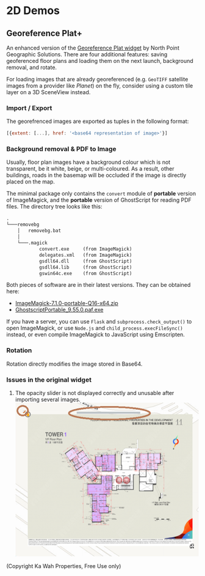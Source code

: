 # 2D Demos

## Georeference Plat+

An enhanced version of the [Georeference Plat widget](https://www.arcgis.com/home/item.html?id=68f3890767a843c0940eb7e9840c5244) by North Point Geographic Solutions. There are four additional features: saving geoferenced floor plans and loading them on the next launch, background removal, <!--skew,--> and rotate.

For loading images that are already georeferenced (e.g. `GeoTIFF` satellite images from a provider like *Planet*) on the fly, consider using a custom tile layer on a 3D SceneView instead.

### Import / Export
The georefrenced images are exported as tuples in the following format:
```js
[{extent: [...], href: '<base64 representation of image>'}]
```

### Background removal & PDF to Image

Usually, floor plan images have a background colour which is not transparent, be it white, beige, or multi-coloured. As a result, other buildings, roads in the basemap will be occluded if the image is directly placed on the map.

The minimal package only contains the `convert` module of **portable** version of ImageMagick, and the **portable** version of GhostScript for reading PDF files. The directory tree looks like this:
```
.
└───removebg
    │   removebg.bat
    │
    └───.magick
            convert.exe     (from ImageMagick)
            delegates.xml   (from ImageMagick)
            gsdll64.dll     (from GhostScript)
            gsdll64.lib     (from GhostScript)
            gswin64c.exe    (from GhostScript)
```
Both pieces of software are in their latest versions. They can be obtained here:
* [ImageMagick-7.1.0-portable-Q16-x64.zip](https://imagemagick.org/script/download.php#windows)
* [GhostscriptPortable_9.55.0.paf.exe](https://portableapps.com/apps/utilities/ghostscript_portable)

If you have a server, you can use `Flask` and `subprocess.check_output()` to open ImageMagick, or use `Node.js` and `child_process.execFileSync()` instead, or even compile ImageMagick to JavaScript using Emscripten.

<!--https://01.org/node/29971?langredirect=1-->

### Rotation

Rotation directly modifies the image stored in Base64.

### Issues in the original widget

1. The opacity slider is not displayed correctly and unusable after importing several images.
![img/b0001.png](img/b0001.png)

(Copyright Ka Wah Properties, Free Use only)
